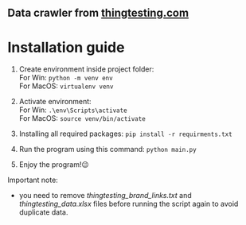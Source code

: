 ## Data crawler from [thingtesting.com](https://thingtesting.com/brands?c=beauty)

# Installation guide

1. Create environment inside project folder:<br/>
For Win:
    `python -m venv env`<br/>
For MacOS:
    `virtualenv venv`

2. Activate environment:<br/>
For Win: 
    `.\env\Scripts\activate`<br />
For MacOS: 
    `source venv/bin/activate`

3. Installing all required packages:
    `pip install -r requirments.txt`

4. Run the program using this command:
    `python main.py`

5. Enjoy the program!😉

Important note:
 - you need to remove *thingtesting_brand_links.txt* and *thingtesting_data.xlsx* files before running the script again to avoid duplicate data.
